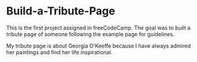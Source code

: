 # Build-a-Tribute-Page

This is the first project assigned in freeCodeCamp.  The goal was to built a tribute page of someone following the example page for guidelines.

My tribute page is about Georgia O'Keeffe because I have always admired her paintings and find her life inspirational.
